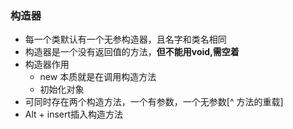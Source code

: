 ### 构造器

- 每一个类默认有一个无参构造器，且名字和类名相同
- 构造器是一个没有返回值的方法，**但不能用void,需空着**
- 构造器作用
  - new 本质就是在调用构造方法
  - 初始化对象
- 可同时存在两个构造方法，一个有参数，一个无参数[^ 方法的重载]
- Alt + insert插入构造方法



